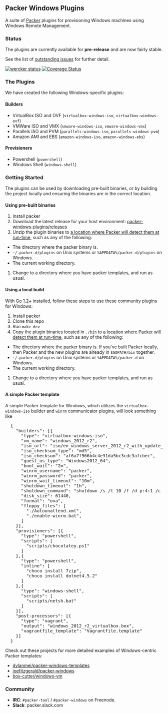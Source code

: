 ## Packer Windows Plugins

A suite of [Packer](http://www.packer.io/) plugins for provisioning Windows machines using Windows Remote Management.

### Status

The plugins are currently available for **pre-release** and are now fairly stable.

See the list of [outstanding issues](https://github.com/packer-community/packer-windows-plugins/issues?q=is%3Aopen+is%3Aissue+label%3Abug) for further detail.

[![wercker status](https://app.wercker.com/status/900b58d8e99fca90bcfcd599a5e5219e/m "wercker status")](https://app.wercker.com/project/bykey/900b58d8e99fca90bcfcd599a5e5219e)
[![Coverage Status](https://coveralls.io/repos/packer-community/packer-windows-plugins/badge.png?branch=HEAD)](https://coveralls.io/r/packer-community/packer-windows-plugins)

### The Plugins

We have created the following Windows-specific plugins:

#### Builders

* VirtualBox ISO and OVF (`virtualbox-windows-iso`, `virtualbox-windows-ovf`)
* VMWare ISO and VMX (`vmware-windows-iso`, `vmware-windows-vmx`)
* Parallels ISO and PVM (`parallels-windows-iso`, `parallels-windows-pvm`)
* Amazon AMI and EBS (`amazon-windows-iso`, `amazon-windows-ebs`)

#### Provisioners

* Powershell (`powershell`)
* Windows Shell (`windows-shell`)

### Getting Started

The plugins can be used by downloading pre-built binaries, or by building the project locally and ensuring the binaries are in the correct location.

#### Using pre-built binaries

1. Install packer
1. Download the latest release for your host environment: [packer-windows-plugins/releases](https://github.com/packer-community/packer-windows-plugins/releases)
1. Unzip the plugin binaries to [a location where Packer will detect them at run-time](https://packer.io/docs/extend/plugins.html), such as any of the following:
  - The directory where the packer binary is.
  - `~/.packer.d/plugins` on Unix systems or `%APPDATA%/packer.d/plugins` on Windows.
  - The current working directory.
1. Change to a directory where you have packer templates, and run as usual.

#### Using a local build

With [Go 1.2+](http://golang.org) installed, follow these steps to use these community plugins for Windows:

1. Install packer
1. Clone this repo
1. Run `make dev`
1. Copy the plugin binaries located in `./bin` to [a location where Packer will detect them at run-time](https://packer.io/docs/extend/plugins.html), such as any of the following:
  - The directory where the packer binary is. If you've built Packer locally, then Packer and the new plugins are already in `$GOPATH/bin` together.
  - `~/.packer.d/plugins` on Unix systems or `%APPDATA%/packer.d` on Windows.
  - The current working directory.
1. Change to a directory where you have packer templates, and run as usual.

#### A simple Packer template

A simple Packer template for Windows, which utilizes the `virtualbox-windows-iso` builder and `winrm` communicator plugins, will look something like

<pre>
  {
    "builders": [{
      "type": "virtualbox-windows-iso",
      "vm_name": "windows_2012_r2",
      "iso_url": "iso/en_windows_server_2012_r2_with_update_x64_dvd_4065220.iso",
      "iso_checksum_type": "md5",
      "iso_checksum": "af6a7f966b4c4e31da5bc3cdc3afcbec",
      "guest_os_type": "Windows2012_64",
      "boot_wait": "2m",
      "winrm_username": "packer",
      "winrm_password": "packer",
      "winrm_wait_timeout": "10m",
      "shutdown_timeout": "1h",
      "shutdown_command": "shutdown /s /t 10 /f /d p:4:1 /c \"Packer Shutdown\"",
      "disk_size": 61440,
      "format": "ova",
      "floppy_files": [
        "./Autounattend.xml",
        "./enable-winrm.bat",
      ]
    }],
    "provisioners": [{
      "type": "powershell",
      "scripts": [
        "scripts/chocolatey.ps1"
      ]
    },{
      "type": "powershell",
      "inline": [
        "choco install 7zip",
        "choco install dotnet4.5.2"
      ]
    },{
      "type": "windows-shell",
      "scripts": [
        "scripts/netsh.bat"
      ]
    }],
    "post-processors": [{
      "type": "vagrant",
      "output": "windows_2012_r2_virtualbox.box",
      "vagrantfile_template": "Vagrantfile.template"
    }]
  }
</pre>

Check out these projects for more detailed examples of Windows-centric Packer templates:
- [dylanmei/packer-windows-templates](https://github.com/dylanmei/packer-windows-templates)
- [joefitzgerald/packer-windows](https://github.com/joefitzgerald/packer-windows)
- [box-cutter/windows-vm](https://github.com/box-cutter/windows-vm)

### Community
- **IRC**: `#packer-tool` / `#packer-windows` on Freenode.
- **Slack**: packer.slack.com
